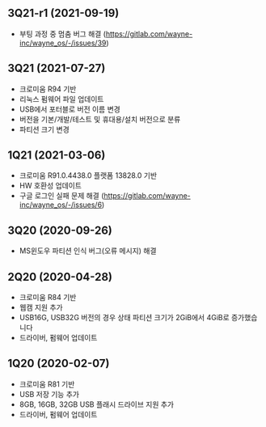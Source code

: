 ## 3Q21-r1 (2021-09-19)
- 부팅 과정 중 멈춤 버그 해결 (https://gitlab.com/wayne-inc/wayne_os/-/issues/39)

## 3Q21 (2021-07-27)
- 크로미움 R94 기반
- 리눅스 펌웨어 파일 업데이트
- USB에서 포터블로 버전 이름 변경
- 버전을 기본/개발/테스트 및 휴대용/설치 버전으로 분류
- 파티션 크기 변경

## 1Q21 (2021-03-06)
- 크로미움 R91.0.4438.0 플랫폼 13828.0 기반
- HW 호환성 업데이트
- 구글 로그인 실패 문제 해결 (https://gitlab.com/wayne-inc/wayne_os/-/issues/6)

## 3Q20 (2020-09-26)
- MS윈도우 파티션 인식 버그(오류 메시지) 해결
  
## 2Q20 (2020-04-28)
- 크로미움 R84 기반
- 웹캠 지원 추가
- USB16G, USB32G 버전의 경우 상태 파티션 크기가 2GiB에서 4GiB로 증가했습니다
- 드라이버, 펌웨어 업데이트

## 1Q20 (2020-02-07)
- 크로미움 R81 기반
- USB 저장 기능 추가
- 8GB, 16GB, 32GB USB 플래시 드라이브 지원 추가
- 드라이버, 펌웨어 업데이트

